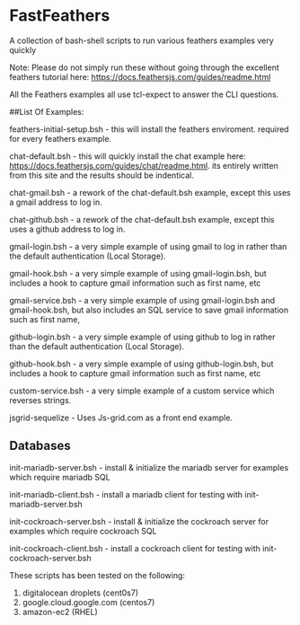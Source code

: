 # FastFeathers

A collection of bash-shell scripts to run various feathers examples very quickly

Note:  Please do not simply run these without going through the excellent feathers tutorial here:  https://docs.feathersjs.com/guides/readme.html

All the Feathers examples all use tcl-expect to answer the CLI questions.


##List Of Examples:

feathers-initial-setup.bsh - this will install the feathers enviroment.  required for every feathers example.


chat-default.bsh - this will quickly install the chat example here: https://docs.feathersjs.com/guides/chat/readme.html.  its entirely written from this site and the results should be indentical.

chat-gmail.bsh - a rework of the chat-default.bsh example, except this uses a gmail address to log in.

chat-github.bsh - a rework of the chat-default.bsh example, except this uses a github address to log in.

gmail-login.bsh - a very simple example of using gmail to log in rather than the default authentication (Local Storage).

gmail-hook.bsh - a very simple example of using gmail-login.bsh, but includes a hook to capture gmail information such as first name, etc

gmail-service.bsh - a very simple example of using gmail-login.bsh and gmail-hook.bsh, but also includes an SQL service to save gmail information such as first name, 

github-login.bsh - a very simple example of using github to log in rather than the default authentication (Local Storage).

github-hook.bsh - a very simple example of using github-login.bsh, but includes a hook to capture gmail information such as first name, etc

custom-service.bsh - a very simple example of a custom service which reverses strings.

jsgrid-sequelize - Uses Js-grid.com as a front end example.


## Databases

init-mariadb-server.bsh - install & initialize the mariadb server for examples which require mariadb SQL

init-mariadb-client.bsh - install a mariadb client for testing with init-mariadb-server.bsh

init-cockroach-server.bsh - install & initialize the cockroach server for examples which require cockroach SQL

init-cockroach-client.bsh - install a cockroach client for testing with init-cockroach-server.bsh





These scripts has been tested on the following:
1)  digitalocean droplets (cent0s7)
2)  google.cloud.google.com (centos7)  
3)  amazon-ec2 (RHEL)

